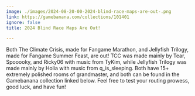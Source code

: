 ```yaml
---
image: ./images/2024-08-20-00-2024-blind-race-maps-are-out-.png
link: https://gamebanana.com/collections/101401
ignore: false
title: 2024 Blind Race Maps Are Out!

---
```


Both The Climate Crisis, made for Fangame Marathon, and Jellyfish Trilogy, made for Fangame Summer Feast, are out! TCC was made mainly by Tear, Spooooky, and Ricky06 with music from TyKim, while Jellyfish Trilogy was made mainly by Holia with music from q_is_sleeping. Both have 15+ extremely polished rooms of grandmaster, and both can be found in the Gamebanana collection linked below. Feel free to test your routing prowess, good luck, and have fun!